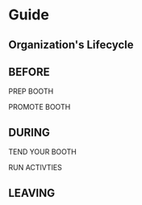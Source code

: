 # Guide

## Organization's Lifecycle





## BEFORE



PREP BOOTH

PROMOTE BOOTH







## DURING



TEND YOUR BOOTH

RUN ACTIVTIES











## LEAVING





